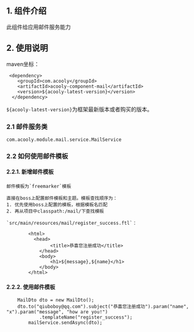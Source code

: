 <!-- title: 邮件发送组件  -->
<!-- type: app -->
<!-- author: qiubo -->

## 1. 组件介绍

此组件给应用邮件服务能力

## 2. 使用说明


maven坐标：

     <dependency>
        <groupId>com.acooly</groupId>
        <artifactId>acooly-component-mail</artifactId>
        <version>${acooly-latest-version}</version>
      </dependency>

`${acooly-latest-version}`为框架最新版本或者购买的版本。

### 2.1 邮件服务类

    com.acooly.module.mail.service.MailService

### 2.2 如何使用邮件模板

#### 2.2.1. 新增邮件模板

    邮件模板为`freemarker`模板

    直接在boss上配置邮件模板和主题。模板查找顺序为：
    1. 优先使用boss上配置的模板，根据模板名匹配
    2. 再从项目中classpath:/mail/下查找模板
    
    `src/main/resources/mail/register_success.ftl`：

            <html>
              <head>
                    <title>恭喜您注册成功</title>
                </head>
                <body>
                    <h1>${message},${name}</h1>
                </body>
            </html>


#### 2.2.2. 使用邮件模板

    	MailDto dto = new MailDto();
    	dto.to("qiuboboy@qq.com").subject("恭喜您注册成功").param("name", "x").param("message", "how are you!")
    			.templateName("register_success");
    		mailService.sendAsync(dto);
